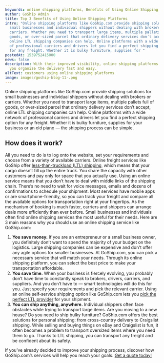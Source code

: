 ```yaml
---
keywords: online shipping platforms, Benefits of Using Online Shipping Platforms
author: GoShip Admin
title: Top 3 Benefits of Using Online Shipping Platforms
intro: "Online shipping platforms like GoShip.com provide shipping solutions for
  small businesses and individual shippers without dealing with brokers or
  carriers. Whether you need to transport large items, multiple pallets full of
  goods, or over-sized parcel that ordinary delivery services don’t accept,
  online LTL shipping companies can help. Online platforms with a wide network
  of professional carriers and drivers let you find a perfect shipping option
  for any freight. Whether it is bulky furniture, supplies for "
postedAt: 1539752415000
news: false
description: With their improved visibility, online shipping platforms will help
  you organize the delivery fast and easy.
altText: customers using online shipping platforms
image: images/goship-blog-11-.png
---
```

Online shipping platforms like GoShip.com provide shipping solutions for small businesses and individual shippers without dealing with brokers or carriers. Whether you need to transport large items, multiple pallets full of goods, or over-sized parcel that ordinary delivery services don’t accept, online LTL shipping companies can help. Online platforms with a wide network of professional carriers and drivers let you find a perfect shipping option for any freight. Whether it is bulky furniture, supplies for your business or an old piano — the shipping process can be simple.

## How does it work?

All you need to do is to log onto the website, set your requirements and choose from a variety of available carriers. Online freight services like GoShip offer [less-than-truckload (LTL) shipping](https://www.goship.com/posts/ltl-freight-shipping-for-beginners), which means that your cargo doesn’t fill up the entire truck. You share the capacity with other customers and pay only for space that you actually use. Using an online service means that you don’t have to deal with middle links of the shipping chain. There’s no need to wait for voice messages, emails and dozens of confirmations to schedule your shipment. Most services have mobile apps or are smartphone-friendly, so you can track your freight and compare all the available options for transportation right at your fingertips. As the mechanism of booking is much faster, carriers and shippers can arrange deals more efficiently than ever before. Small businesses and individuals often find online shipping services the most useful for their needs. Here are 3 main reasons why you should use an online shipping service like GoShip.com:

1. **You save money.** If you are an entrepreneur or a small business owner, you definitely don’t want to spend the majority of your budget on the logistics. Large shipping companies can be expensive and don't offer any agile options for smaller businesses. At GoShip.com, you can pick a necessary service that will match your needs. Through its online shipping platform, you can select the best price to make your transportation affordable.
2. **You save time.** When your business is fiercely evolving, you probably don’t have time to constantly speak to brokers, drivers, carriers, and suppliers. And you don’t have to — smart technologies will do this for you. Just specify your requirements and pick the relevant carrier. Using an online self-service shipping option like GoShip.com lets you [pick the perfect LTL provider](https://www.goship.com/blog/searching-for-the-perfect-ltl-provider/) for your shipment.
3. **You can ship anything, anywhere.** Individual shippers often face obstacles while trying to transport large items. Are you moving to a new house? Do you need to ship bulky furniture? GoShip.com offers the best solutions for personal shipping: from cross-country delivery to Craigslist shipping. While selling and buying things on eBay and Craigslist is fun, it often becomes a problem to transport oversized items where you need them to go. Thanks to LTL shipping, you can transport any freight and be confident about its safety.

If you’ve already decided to improve your shipping process, discover how GoShip.com’s services will help you reach your goals. [Get a quote today!](https://www.goship.com)